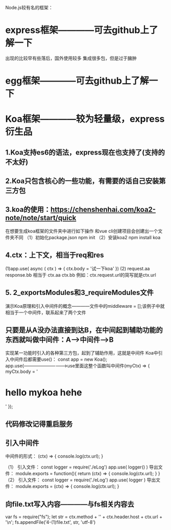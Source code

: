 Node.js较有名的框架：

# express框架————可去github上了解一下
出现的比较早有些落后，国外使用较多
集成很多包，但是过于臃肿

# egg框架————可去github上了解一下

# Koa框架————较为轻量级，express衍生品
## 1.Koa支持es6的语法，express现在也支持了(支持的不太好)
## 2.Koa只包含核心的一些功能，有需要的话自己安装第三方包
## 3.koa的使用：https://chenshenhai.com/koa2-note/note/start/quick
在想要生成koa框架的文件夹中进行如下操作
和vue cli创建项目会创建出一个文件夹不同
（1）初始化package.json
npm init
（2）安装koa2 
npm install koa
## 4.ctx：上下文，相当于req和res
(1)app.use( async ( ctx ) => {
  ctx.body = '试一下koa'
})
(2)
request.aa
response.bb
相当于
ctx.aa
ctx.bb
例如：ctx.request.url的简写就是ctx.url
## 5. 2_exportsModules和3_requireModules文件
演示Koa原理和引入中间件的概念————文件中的middleware = [];该例子中就相当于一个中间件，联系起来了两个文件

## 只要是从A没办法直接到达B，在中间起到辅助功能的东西就叫做中间件：A——>中间件——>B
实现某一功能时引入的各种第三方包，起到了辅助作用，这就是中间件
Koa中引入中间件后都需要use()：
const app = new Koa();
app.use(——————————>use里面这整个函数叫中间件(myCtx) => {
    myCtx.body = '<h1> hello mykoa hehe </h1>'
});

## 代码修改记得重启服务

## 引入中间件
中间件的形式：
(ctx) => {
        console.log(ctx.url);
}

（1）
引入文件：
const logger = require('./eLog')
app.use( logger() )
导出文件：
module.exports = function(){
    return (ctx) => {
        console.log(ctx.url);
    }
}
（2）
引入文件：
const logger = require('./eLog')
app.use( logger )
导出文件：
module.exports = (ctx) => {
        console.log(ctx.url);
}

## 向file.txt写入内容————与fs相关内容去
var fs = require("fs");
let str = ctx.method + '' + ctx.header.host + ctx.url + '\n';
fs.appendFile('4-(1)file.txt', str, 'utf-8')